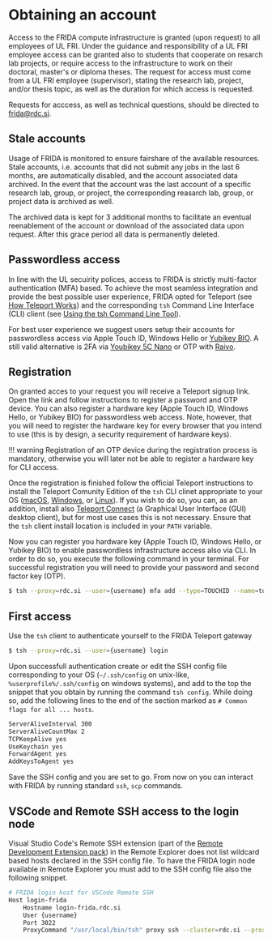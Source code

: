 # Obtaining an account

Access to the FRIDA compute infrastructure is granted (upon request) to all employees of UL FRI. Under the guidance and responsibility of a UL FRI employee access can be granted also to students that cooperate on resarch lab projects, or require access to the infrastructure to work on their doctoral, master's or diploma theses. The request for access must come from a UL FRI employee (supervisor), stating the research lab, project, and/or thesis topic, as well as the duration for which access is requested.

Requests for acccess, as well as technical questions, should be directed to frida@rdc.si.

## Stale accounts

Usage of FRIDA is monitored to ensure fairshare of the available resources. Stale accounts, i.e. accounts that did not submit any jobs in the last 6 months, are automatically disabled, and the account associated data archived. In the event that the account was the last account of a specific research lab, group, or project, the corresponding reasarch lab, group, or project data is archived as well.

The archived data is kept for 3 additional months to facilitate an eventual reenablement of the account or download of the associated data upon request. After this grace period all data is permanently deleted.

## Passwordless access

In line with the UL secuirity polices, access to FRIDA is strictly multi-factor authentication (MFA) based. To achieve the most seamless integration and provide the best possible user experience, FRIDA opted for Teleport (see [How Teleport Works](https://goteleport.com/how-it-works/)) and the corresponding `tsh` Command Line Interface (CLI) client (see [Using the tsh Command Line Tool](https://goteleport.com/docs/connect-your-client/introduction/)).

For best user experience we suggest users setup their accounts for passwordless access via Apple Touch ID, Windows Hello or [Yubikey BIO](https://www.yubico.com/si/product/yubikey-bio-series/yubikey-c-bio/). A still valid alternative is 2FA via [Youbikey 5C Nano](https://www.yubico.com/si/product/yubikey-5c-nano/) or OTP with [Raivo](https://raivo-otp.com).

## Registration

On granted acces to your request you will receive a Teleport signup link. Open the link and follow instructions to register a password and OTP device. You can also register a hardware key (Apple Touch ID, Windows Hello, or Yubikey BIO) for passwordless web access. Note, however, that you will need to register the hardware key for every browser that you intend to use (this is by design, a security requirement of hardware keys).

!!! warning
    Registration of an OTP device during the registration process is mandatory, otherwise you will later not be able to register a hardware key for CLI access.

Once the registration is finished follow the official Teleport instructions to install the Teleport Comunity Edition of the `tsh` CLI clinet appropriate to your OS ([macOS](https://goteleport.com/docs/installation/#macos), [Windows](https://goteleport.com/docs/installation/#windows-tsh-client-only), or [Linux](https://goteleport.com/docs/installation/#linux)). If you wish to do so, you can, as an addition, install also [Teleport Connect](https://goteleport.com/docs/connect-your-client/teleport-connect/) (a Graphical User Interface (GUI) desktop client), but for most use cases this is not necessary. Ensure that the `tsh` client install location is included in your `PATH` variable.

Now you can register you hardware key (Apple Touch ID, Windows Hello, or Yubikey BIO) to enable passwordless infrastructure access also via CLI. In order to do so, you execute the following command in your terminal. For successful registration you will need to provide your password and second factor key (OTP).
```bash
$ tsh --proxy=rdc.si --user={username} mfa add --type=TOUCHID --name=touchid.cli
```

<!--
**Kako je z več browserji?, Kako je z registracijo mfa v CLI?**

*_Note that on Apple you have to install the signed ???_

_kako vzpostaviti passwordless, in kako registrirat 2FA via 5C Nano (tudi OTP z Raivo / google auth ...?)_
-->

## First access

Use the `tsh` client to authenticate yourself to the FRIDA Teleport gateway
```bash
$ tsh --proxy=rdc.si --user={username} login
```

Upon successfull authentication create or edit the SSH config file corresponding to your OS (`~/.ssh/config` on unix-like, `%userprofile%/.ssh/config` on windows systems), and add to the top the snippet that you obtain by running the command `tsh config`. While doing so, add the following lines to the end of the section marked as `# Common flags for all ... hosts`.
```bash
ServerAliveInterval 300
ServerAliveCountMax 2
TCPKeepAlive yes
UseKeychain yes
ForwardAgent yes
AddKeysToAgent yes
```

Save the SSH config and you are set to go. From now on you can interact with FRIDA by running standard `ssh`, `scp` commands.

## VSCode and Remote SSH access to the login node

Visual Studio Code's Remote SSH extension (part of the [Remote Development Extension pack](https://marketplace.visualstudio.com/items?itemName=ms-vscode-remote.vscode-remote-extensionpack)) in the Remote Explorer does not list wildcard based hosts declared in the SSH config file. To have the FRIDA login node available in Remote Explorer you must add to the SSH config file also the following snippet.
```bash
# FRIDA login host for VSCode Remote SSH
Host login-frida
    Hostname login-frida.rdc.si
    User {username}
    Port 3022
    ProxyCommand "/usr/local/bin/tsh" proxy ssh --cluster=rdc.si --proxy=rdc.si:443 %r@%h:%p
```
